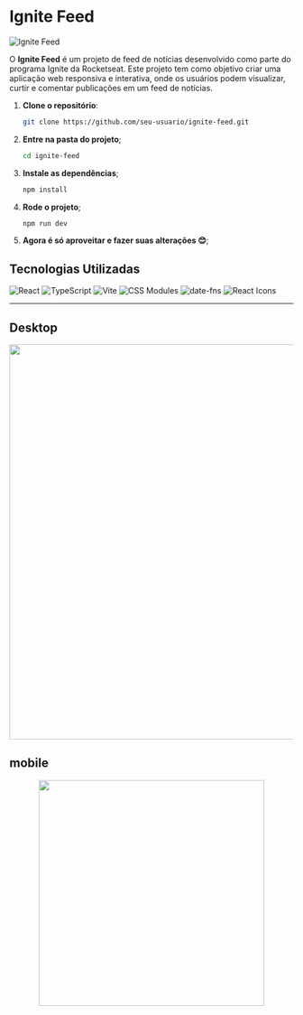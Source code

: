 # Ignite Feed

![Ignite Feed](https://img.shields.io/badge/status-active-brightgreen) 

O **Ignite Feed** é um projeto de feed de notícias desenvolvido como parte do programa Ignite da Rocketseat. Este projeto tem como objetivo criar uma aplicação web responsiva e interativa, onde os usuários podem visualizar, curtir e comentar publicações em um feed de notícias.

1. **Clone o repositório**:
   ```bash
   git clone https://github.com/seu-usuario/ignite-feed.git
2. **Entre na pasta do projeto**;
   ```bash
   cd ignite-feed
3. **Instale as dependências**;
   ```bash
   npm install
4. **Rode o projeto**;
   ```bash
   npm run dev
4. **Agora é só aproveitar e fazer suas alterações 😊**;
## Tecnologias Utilizadas

<div align="left"> <img src="https://img.shields.io/badge/React-20232A?style=for-the-badge&logo=react&logoColor=61DAFB" alt="React" /> <img src="https://img.shields.io/badge/TypeScript-007ACC?style=for-the-badge&logo=typescript&logoColor=white" alt="TypeScript" /> <img src="https://img.shields.io/badge/Vite-B73BFE?style=for-the-badge&logo=vite&logoColor=FFD62E" alt="Vite" /> <img src="https://img.shields.io/badge/CSS_Modules-000000?style=for-the-badge&logo=css3&logoColor=white" alt="CSS Modules" /> <img src="https://img.shields.io/badge/date--fns-007ACC?style=for-the-badge&logo=javascript&logoColor=white" alt="date-fns" /> <img src="https://img.shields.io/badge/React_Icons-61DAFB?style=for-the-badge&logo=react&logoColor=white" alt="React Icons" /> </div>

<hr/>

## Desktop
<div align="center">
   <img src="https://github.com/user-attachments/assets/698e2ad2-2ffc-4de1-b88d-020776fecd83" width="700px"/>
</div>

## mobile
<div align="center">
   <img src="https://github.com/user-attachments/assets/55213186-6412-45ec-96b8-fdb7c6fa33d6" width="400px"/>
</div>



